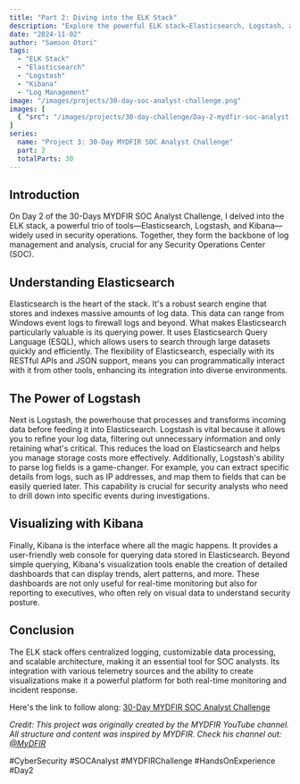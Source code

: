```yaml
---
title: "Part 2: Diving into the ELK Stack"
description: "Explore the powerful ELK stack—Elasticsearch, Logstash, and Kibana—and understand their crucial roles in security operations and log management."
date: "2024-11-02"
author: "Samson Otori"
tags:
  - "ELK Stack"
  - "Elasticsearch"
  - "Logstash"
  - "Kibana"
  - "Log Management"
image: "/images/projects/30-day-soc-analyst-challenge.png"
images: [
  { "src": "/images/projects/30-day-challenge/Day-2-mydfir-soc-analyst-challenge.png", "alt": "Day 2 MYDFIR SOC Analyst Challenge" }
]
series:
  name: "Project 3: 30-Day MYDFIR SOC Analyst Challenge"
  part: 2
  totalParts: 30
---
```


## Introduction

On Day 2 of the 30-Days MYDFIR SOC Analyst Challenge, I delved into the ELK stack, a powerful trio of tools—Elasticsearch, Logstash, and Kibana—widely used in security operations. Together, they form the backbone of log management and analysis, crucial for any Security Operations Center (SOC).

## Understanding Elasticsearch

Elasticsearch is the heart of the stack. It's a robust search engine that stores and indexes massive amounts of log data. This data can range from Windows event logs to firewall logs and beyond. What makes Elasticsearch particularly valuable is its querying power. It uses Elasticsearch Query Language (ESQL), which allows users to search through large datasets quickly and efficiently. The flexibility of Elasticsearch, especially with its RESTful APIs and JSON support, means you can programmatically interact with it from other tools, enhancing its integration into diverse environments.

## The Power of Logstash

Next is Logstash, the powerhouse that processes and transforms incoming data before feeding it into Elasticsearch. Logstash is vital because it allows you to refine your log data, filtering out unnecessary information and only retaining what's critical. This reduces the load on Elasticsearch and helps you manage storage costs more effectively. Additionally, Logstash's ability to parse log fields is a game-changer. For example, you can extract specific details from logs, such as IP addresses, and map them to fields that can be easily queried later. This capability is crucial for security analysts who need to drill down into specific events during investigations.

## Visualizing with Kibana

Finally, Kibana is the interface where all the magic happens. It provides a user-friendly web console for querying data stored in Elasticsearch. Beyond simple querying, Kibana's visualization tools enable the creation of detailed dashboards that can display trends, alert patterns, and more. These dashboards are not only useful for real-time monitoring but also for reporting to executives, who often rely on visual data to understand security posture.

## Conclusion

The ELK stack offers centralized logging, customizable data processing, and scalable architecture, making it an essential tool for SOC analysts. Its integration with various telemetry sources and the ability to create visualizations make it a powerful platform for both real-time monitoring and incident response.

Here's the link to follow along: [30-Day MYDFIR SOC Analyst Challenge](https://www.youtube.com/watch?v=4AwBhXAW90Q&list=PLG6KGSNK4PuBWmX9NykU0wnWamjxdKhDJ&index=29)

*Credit: This project was originally created by the MYDFIR YouTube channel. All structure and content was inspired by MYDFIR. Check his channel out: [@MyDFIR](https://www.youtube.com/@MyDFIR)*

#CyberSecurity #SOCAnalyst #MYDFIRChallenge #HandsOnExperience #Day2 